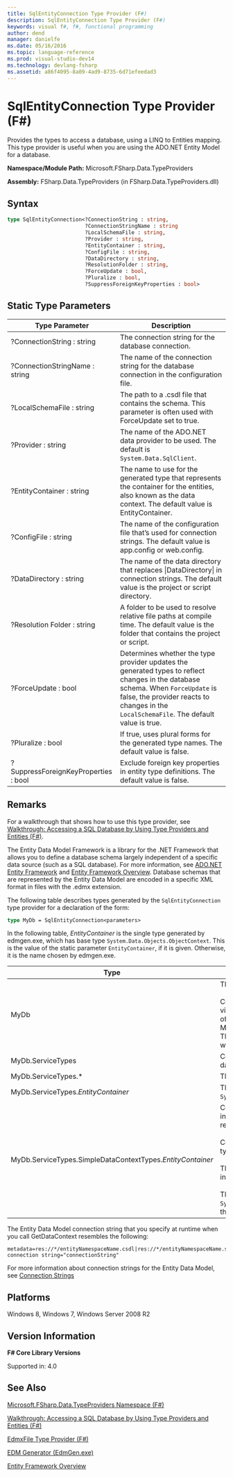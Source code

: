 ```yaml
---
title: SqlEntityConnection Type Provider (F#)
description: SqlEntityConnection Type Provider (F#)
keywords: visual f#, f#, functional programming
author: dend
manager: danielfe
ms.date: 05/16/2016
ms.topic: language-reference
ms.prod: visual-studio-dev14
ms.technology: devlang-fsharp
ms.assetid: a86f4095-8a09-4ad9-8735-6d71efeedad3 
---
```


# SqlEntityConnection Type Provider (F#)

Provides the types to access a database, using a LINQ to Entities mapping. This type provider is useful when you are using the ADO.NET Entity Model for a database.

**Namespace/Module Path:** Microsoft.FSharp.Data.TypeProviders

**Assembly:** FSharp.Data.TypeProviders (in FSharp.Data.TypeProviders.dll)


## Syntax

```fsharp
type SqlEntityConnection<?ConnectionString : string,
                         ?ConnectionStringName : string
                         ?LocalSchemaFile : string, 
                         ?Provider : string,
                         ?EntityContainer : string,
                         ?ConfigFile : string,   
                         ?DataDirectory : string, 
                         ?ResolutionFolder : string,
                         ?ForceUpdate : bool,
                         ?Pluralize : bool,
                         ?SuppressForeignKeyProperties : bool>
```

## Static Type Parameters


|Type Parameter|Description|
|--------------|-----------|
|?ConnectionString : string|The connection string for the database connection.|
|?ConnectionStringName : string|The name of the connection string for the database connection in the configuration file.|
|?LocalSchemaFile : string|The path to a .csdl file that contains the schema. This parameter is often used with ForceUpdate set to true.|
|?Provider : string|The name of the ADO.NET data provider to be used. The default is `System.Data.SqlClient`.|
|?EntityContainer : string|The name to use for the generated type that represents the container for the entities, also known as the data context. The default value is EntityContainer.|
|?ConfigFile : string|The name of the configuration file that’s used for connection strings. The default value is app.config or web.config.|
|?DataDirectory : string|The name of the data directory that replaces &#124;DataDirectory&#124; in connection strings. The default value is the project or script directory.|
|?Resolution Folder : string|A folder to be used to resolve relative file paths at compile time. The default value is the folder that contains the project or script.|
|?ForceUpdate : bool|Determines whether the type provider updates the generated types to reflect changes in the database schema. When `ForceUpdate` is false, the provider reacts to changes in the `LocalSchemaFile`. The default value is true.|
|?Pluralize : bool|If true, uses plural forms for the generated type names. The default value is false.|
|?SuppressForeignKeyProperties : bool|Exclude foreign key properties in entity type definitions. The default value is false.|

## Remarks
For a walkthrough that shows how to use this type provider, see [Walkthrough: Accessing a SQL Database by Using Type Providers and Entities &#40;F&#35;&#41;](Walkthrough-Accessing-a-SQL-Database-by-Using-Type-Providers-and-Entities-%5BFSharp%5D.md).

The Entity Data Model Framework is a library for the .NET Framework that allows you to define a database schema largely independent of a specific data source (such as a SQL database). For more information, see [ADO.NET Entity Framework](https://msdn.microsoft.com/library/bb399572) and [Entity Framework Overview](https://msdn.microsoft.com/library/bb399567.aspx). Database schemas that are represented by the Entity Data Model are encoded in a specific XML format in files with the .edmx extension.

The following table describes types generated by the `SqlEntityConnection` type provider for a declaration of the form:

```fsharp
type MyDb = SqlEntityConnection<parameters>
```

In the following table, *EntityContainer* is the single type generated by edmgen.exe, which has base type `System.Data.Objects.ObjectContext`. This is the value of the static parameter `EntityContainer`, if it is given. Otherwise, it is the name chosen by edmgen.exe.



|                               Type                                |                                                                                                                                                                                                                                                                                                       Description                                                                                                                                                                                                                                                                                                       |
|-------------------------------------------------------------------|-------------------------------------------------------------------------------------------------------------------------------------------------------------------------------------------------------------------------------------------------------------------------------------------------------------------------------------------------------------------------------------------------------------------------------------------------------------------------------------------------------------------------------------------------------------------------------------------------------------------------|
|                               MyDb                                |                                                                                                                                 The overall container type.<br /><br />Contains a method `GetDataContext` that returns a simplified view of the data context. The method returns a new instance of MyDB.ServiceTypes.SimpleDataContextTypes.<em>EntityContainer</em>. The version with the connectionString parameter may be used when the connection string is determined at runtime.                                                                                                                                  |
|                         MyDb.ServiceTypes                         |                                                                                                                                                                                                                                                                         Contains the embedded full types and simplified types for the database.                                                                                                                                                                                                                                                                         |
|                      MyDb.ServiceTypes.&#42;                      |                                                                                                                                                                                                                                                                                       The embedded types generated by EdmGen.exe.                                                                                                                                                                                                                                                                                       |
|            MyDb.ServiceTypes.<em>EntityContainer</em>             |                                                                                                                                                                                                                                                                       The data context type, inherited from `System.Data.Objects.ObjectContext`.                                                                                                                                                                                                                                                                        |
| MyDb.ServiceTypes.SimpleDataContextTypes.<em>EntityContainer</em> | Contains one method for each method of the full context type, including stored procedures and functions. The methods return `System.Data.Linq.ISingleResult`.<br /><br />Contains one property for each property of the full context type. The properties return `System.Data.Linq.Table`.<br /><br />The property Connection gets the database connection as an instance of `System.Data.Common.DbConnection`.<br /><br />The property DataContext gets the full data context, of type `System.Data.Objects.ObjectContext`. This is the base type of the <em>EntityContainer</em> type generated by the type provider. |

The Entity Data Model connection string that you specify at runtime when you call GetDataContext resembles the following:

```
metadata=res://*/entityNamespaceName.csdl|res://*/entityNamespaceName.ssdl|res://*/entityNamespaceName.msl;provider=provider;provider connection string="connectionString"
```

For more information about connection strings for the Entity Data Model, see [Connection Strings](https://msdn.microsoft.com/library/ms254494.aspx)


## Platforms
Windows 8, Windows 7, Windows Server 2008 R2


## Version Information
**F# Core Library Versions**

Supported in: 4.0

## See Also
[Microsoft.FSharp.Data.TypeProviders Namespace &#40;F&#35;&#41;](Microsoft.FSharp.Data.TypeProviders-Namespace-%5BFSharp%5D.md)

[Walkthrough: Accessing a SQL Database by Using Type Providers and Entities &#40;F&#35;&#41;](Walkthrough-Accessing-a-SQL-Database-by-Using-Type-Providers-and-Entities-%5BFSharp%5D.md)

[EdmxFile Type Provider &#40;F&#35;&#41;](EdmxFile-Type-Provider-%5BFSharp%5D.md)

[EDM Generator &#40;EdmGen.exe&#41;](https://msdn.microsoft.com/library/bb387165)

[Entity Framework Overview](https://msdn.microsoft.com/library/bb399567.aspx)